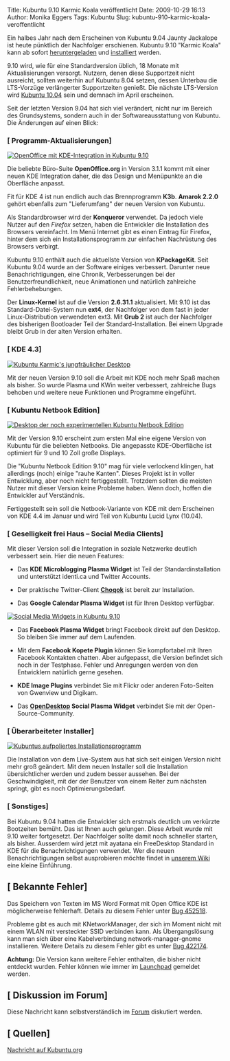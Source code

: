 Title: Kubuntu 9.10 Karmic Koala veröffentlicht
Date: 2009-10-29 16:13
Author: Monika Eggers
Tags: Kubuntu
Slug: kubuntu-910-karmic-koala-veroffentlicht

Ein halbes Jahr nach dem Erscheinen von Kubuntu 9.04 Jaunty Jackalope
ist heute pünktlich der Nachfolger erschienen. Kubuntu 9.10 "Karmic
Koala" kann ab sofort
[heruntergeladen](https://wiki.kubuntu.org/KarmicKoala/Final/Kubuntu/Download "Hier Kubuntu 9.10 herunterladen")
und
[installiert](http://wiki.kubuntu-de.org/Installation/Neuinstallation/Grafischer_Installationsprozess "http://wiki.kubuntu-de.org/Installation/Neuinstallation/Grafischer_Installationsprozess")
werden.


9.10 wird, wie für eine Standardversion üblich, 18 Monate mit
Aktualisierungen versorgt. Nutzern, denen diese Supportzeit nicht
ausreicht, sollten weiterhin auf Kubuntu 8.04 setzen, dessen Unterbau
die LTS-Vorzüge verlängerter Supportzeiten genießt. Die nächste
LTS-Version wird [Kubuntu
10.04](http://www.kubuntu-de.org/nachrichten/kubuntu/kubuntu-10-04-als-lucid-lynx-getauft "http://www.kubuntu-de.org/nachrichten/kubuntu/kubuntu-10-04-als-lucid-lynx-getauft")
sein und demnach im April erscheinen.


<!--break--><!--break-->

Seit der letzten Version 9.04 hat sich viel verändert, nicht nur im
Bereich des Grundsystems, sondern auch in der Softwareausstattung von
Kubuntu. Die Änderungen auf einen Blick:


  

### [ Programm-Aktualisierungen]


[![OpenOffice mit KDE-Integration in Kubuntu
9.10](http://wiki.kubuntu-de.org/images/Thumb-karmic-ooo.png)](http://wiki.kubuntu-de.org/images/Karmic-ooo.png "OpenOffice mit KDE-Integration in Kubuntu 9.10")


Die beliebte Büro-Suite **OpenOffice.org** in Version 3.1.1 kommt mit
einer neuen KDE Integration daher, die das Design und Menüpunkte an die
Oberfläche anpasst.


Fit für KDE 4 ist nun endlich auch das Brennprogramm **K3b**. **Amarok
2.2.0** gehört ebenfalls zum "Lieferumfang" der neuen Version von
Kubuntu.


Als Standardbrowser wird der **Konqueror** verwendet. Da jedoch viele
Nutzer auf den *Firefox* setzen, haben die Entwickler die Installation
des Browsers vereinfacht. Im Menü Internet gibt es einen Eintrag für
Firefox, hinter dem sich ein Installationsprogramm zur einfachen
Nachrüstung des Browsers verbirgt.


Kubuntu 9.10 enthält auch die aktuellste Version von **KPackageKit**.
Seit Kubuntu 9.04 wurde an der Software einiges verbessert. Darunter
neue Benachrichtigungen, eine Chronik, Verbesserungen bei der
Benutzerfreundlichkeit, neue Animationen und natürlich zahlreiche
Fehlerbehebungen.


Der **Linux-Kernel** ist auf die Version **2.6.31.1** aktualisiert. Mit
9.10 ist das Standard-Datei-System nun **ext4**, der Nachfolger von dem
fast in jeder Linux-Distribution verwendeten ext3. Mit **Grub 2** ist
auch der Nachfolger des bisherigen Bootloader Teil der
Standard-Installation. Bei einem Upgrade bleibt Grub in der alten
Version erhalten.


  

### [ KDE 4.3]


[![Kubuntu Karmic's jungfräulicher
Desktop](http://wiki.kubuntu-de.org/images/Thumb-karmic-desktop2.png)](http://wiki.kubuntu-de.org/images/Karmic-desktop2.png "Kubuntu Karmic's jungfräulicher Desktop")


Mit der neuen Version 9.10 soll die Arbeit mit KDE noch mehr Spaß machen
als bisher. So wurde Plasma und KWin weiter verbessert, zahlreiche Bugs
behoben und weitere neue Funktionen und Programme eingeführt.


  

### [ Kubuntu Netbook Edition]


[![Desktop der noch experimentellen Kubuntu Netbook
Edition](http://wiki.kubuntu-de.org/images/KNE_u_i_300x175.jpeg)](http://wiki.kubuntu-de.org/images/KNE_u_i_300x175.jpeg "Desktop der noch experimentellen Kubuntu Netbook Edition")


Mit der Version 9.10 erscheint zum ersten Mal eine eigene Version von
Kubuntu für die beliebten Netbooks. Die angepasste KDE-Oberfläche ist
optimiert für 9 und 10 Zoll große Displays.


Die "Kubuntu Netbook Edition 9.10" mag für viele verlockend klingen, hat
allerdings (noch) einige "rauhe Kanten". Dieses Projekt ist in voller
Entwicklung, aber noch nicht fertiggestellt. Trotzdem sollten die
meisten Nutzer mit dieser Version keine Probleme haben. Wenn doch,
hoffen die Entwickler auf Verständnis.  

Fertiggestellt sein soll die Netbook-Variante von KDE mit dem Erscheinen
von KDE 4.4 im Januar und wird Teil von Kubuntu Lucid Lynx (10.04).


  

### [ Geselligkeit frei Haus – Social Media Clients]


Mit dieser Version soll die Integration in soziale Netzwerke deutlich
verbessert sein. Hier die neuen Features:


- Das **KDE Microblogging Plasma Widget** ist Teil der
Standardinstallation und unterstützt identi.ca und Twitter Accounts.


- Der praktische Twitter-Client
**[Choqok](http://wiki.kubuntu-de.org/Kubuntu_benutzen/Internet/Choqok "http://wiki.kubuntu-de.org/Kubuntu_benutzen/Internet/Choqok")**
ist bereit zur Installation.


- Das **Google Calendar Plasma Widget** ist für Ihren Desktop
verfügbar.  

[![Social Media Widgets in Kubuntu
9.10](http://wiki.kubuntu-de.org/images/Thumb-karmic-desktop3.png)](http://wiki.kubuntu-de.org/images/Karmic-desktop3.png "Social Media Widgets in Kubuntu 9.10")  

- Das **Facebook Plasma Widget** bringt Facebook direkt auf den Desktop.
So bleiben Sie immer auf dem Laufenden.


- Mit dem **Facebook Kopete Plugin** können Sie kompfortabel mit Ihren
Facebook Kontakten chatten. Aber aufgepasst, die Version befindet sich
noch in der Testphase. Fehler und Anregungen werden von den Entwicklern
natürlich gerne gesehen.


- **KDE Image Plugins** verbindet Sie mit Flickr oder anderen
Foto-Seiten von Gwenview und Digikam.


- Das
**[OpenDesktop](https://wiki.kubuntu.org/OpenDesktop "https://wiki.kubuntu.org/OpenDesktop")
Social Plasma Widget** verbindet Sie mit der Open-Source-Community.


  

### [ Überarbeiteter Installer]


[![Kubuntus aufpoliertes
Installationsprogramm](http://wiki.kubuntu-de.org/images/Thumb-karmic-installer.png)](http://wiki.kubuntu-de.org/images/Karmic-installer.png "Kubuntus aufpoliertes Installationsprogramm")


Die Installation von dem Live-System aus hat sich seit einigen Version
nicht mehr groß geändert. Mit dem neuen Installer soll die Installation
übersichtlicher werden und zudem besser aussehen. Bei der
Geschwindigkeit, mit der der Benutzer von einem Reiter zum nächsten
springt, gibt es noch Optimierungsbedarf.


  

### [ Sonstiges]


Bei Kubuntu 9.04 hatten die Entwickler sich erstmals deutlich um
verkürzte Bootzeiten bemüht. Das ist Ihnen auch gelungen. Diese Arbeit
wurde mit 9.10 weiter fortgesetzt. Der Nachfolger sollte damit noch
schneller starten, als bisher. Ausserdem wird jetzt mit ayatana ein
FreeDesktop Standard in KDE für die Benachrichtigungen verwendet. Wer
die neuen Benachrichtigungen selbst ausprobieren möchte findet in
[unserem
Wiki](http://wiki.kubuntu-de.org/Kubuntu_benutzen/Tipps_und_Tricks/Ayatana_Benachrichtigungen "http://wiki.kubuntu-de.org/Kubuntu_benutzen/Tipps_und_Tricks/Ayatana_Benachrichtigungen")
eine kleine Einführung.


  

[ Bekannte Fehler]
--------------------------------


Das Speichern von Texten im MS Word Format mit Open Office KDE ist
möglicherweise fehlerhaft. Details zu diesem Fehler unter [Bug
452518](https://bugs.launchpad.net/ubuntu/+source/openoffice.org/+bug/452518 "https://bugs.launchpad.net/ubuntu/+source/openoffice.org/+bug/452518").


Probleme gibt es auch mit KNetworkManager, der sich im Moment nicht mit
einem WLAN mit versteckter SSID verbinden kann. Als Übergangslösung kann
man sich über eine Kabelverbindung network-manager-gnome installieren.
Weitere Details zu diesem Fehler gibt es unter [Bug
422174](https://launchpad.net/bugs/422174 "https://launchpad.net/bugs/422174").


**Achtung:** Die Version kann weitere Fehler enthalten, die bisher nicht
entdeckt wurden. Fehler können wie immer im
[Launchpad](http://bugs.launchpad.net/ubuntu "http://bugs.launchpad.net/ubuntu")
gemeldet werden.


  

[ Diskussion im Forum]
------------------------------------


Diese Nachricht kann selbstverständlich im
[Forum](http://forum.kubuntu-de.org/index.php?topic=12862.0 "http://forum.kubuntu-de.org/index.php?topic=12862.0")
diskutiert werden.


  

[ Quellen]
------------------------


[Nachricht auf
Kubuntu.org](https://wiki.kubuntu.org/KarmicKoala/RC/Kubuntu "https://wiki.kubuntu.org/KarmicKoala/RC/Kubuntu")



